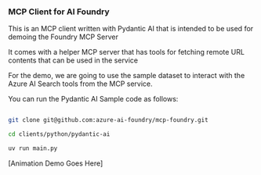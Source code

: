 
### MCP Client for AI Foundry

This is an MCP client written with Pydantic AI that is intended to be used for demoing the Foundry MCP Server

It comes with a helper MCP server that has tools for fetching remote URL contents that can be used in the service

For the demo, we are going to use the sample dataset to interact with the Azure AI Search tools from the MCP service.

You can run the Pydantic AI Sample code as follows:

````bash

git clone git@github.com:azure-ai-foundry/mcp-foundry.git

cd clients/python/pydantic-ai 

uv run main.py 

````

[Animation Demo Goes Here]